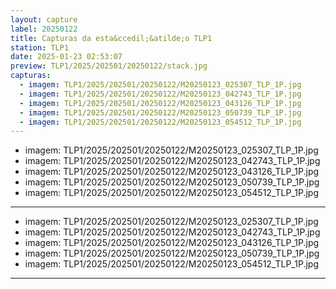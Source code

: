 ```yaml
---
layout: capture
label: 20250122
title: Capturas da esta&ccedil;&atilde;o TLP1
station: TLP1
date: 2025-01-23 02:53:07
preview: TLP1/2025/202501/20250122/stack.jpg
capturas:
  - imagem: TLP1/2025/202501/20250122/M20250123_025307_TLP_1P.jpg
  - imagem: TLP1/2025/202501/20250122/M20250123_042743_TLP_1P.jpg
  - imagem: TLP1/2025/202501/20250122/M20250123_043126_TLP_1P.jpg
  - imagem: TLP1/2025/202501/20250122/M20250123_050739_TLP_1P.jpg
  - imagem: TLP1/2025/202501/20250122/M20250123_054512_TLP_1P.jpg
---
```

  - imagem: TLP1/2025/202501/20250122/M20250123_025307_TLP_1P.jpg
  - imagem: TLP1/2025/202501/20250122/M20250123_042743_TLP_1P.jpg
  - imagem: TLP1/2025/202501/20250122/M20250123_043126_TLP_1P.jpg
  - imagem: TLP1/2025/202501/20250122/M20250123_050739_TLP_1P.jpg
  - imagem: TLP1/2025/202501/20250122/M20250123_054512_TLP_1P.jpg
---
  - imagem: TLP1/2025/202501/20250122/M20250123_025307_TLP_1P.jpg
  - imagem: TLP1/2025/202501/20250122/M20250123_042743_TLP_1P.jpg
  - imagem: TLP1/2025/202501/20250122/M20250123_043126_TLP_1P.jpg
  - imagem: TLP1/2025/202501/20250122/M20250123_050739_TLP_1P.jpg
  - imagem: TLP1/2025/202501/20250122/M20250123_054512_TLP_1P.jpg
---
